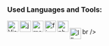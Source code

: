 ### Used Languages and Tools:

<img align="left" alt="Visual Studio Code" width="26px" src="https://i.imgur.com/LwSdAlE.png" />
<img align="left" alt="js" width="26px" src="https://i.imgur.com/3u1wzwE.png" />
<img align="left" alt="mongodb" width="26px" src="https://imgur.com/xN5cFRr.png" /> 
<img align="left" alt="firebase" width="26px" src="https://img.icons8.com/color/452/firebase.png" /> 
<img align="left" alt="photoshop" width="26px" src="https://i.imgur.com/OC1RcS5.jpg" /> <br />
<img align="left" alt="Illustrator" width="26px" src="https://upload.wikimedia.org/wikipedia/commons/thumb/f/fb/Adobe_Illustrator_CC_icon.svg/1200px-Adobe_Illustrator_CC_icon.svg.png" /> br />

<!-- ### will be continued
